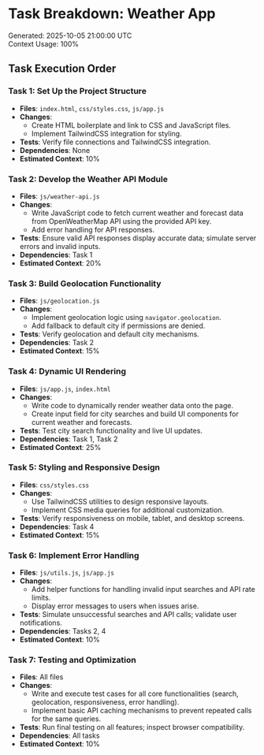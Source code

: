 # Task Breakdown: Weather App
Generated: 2025-10-05 21:00:00 UTC  
Context Usage: 100%

## Task Execution Order

### Task 1: Set Up the Project Structure  
- **Files**: `index.html`, `css/styles.css`, `js/app.js`  
- **Changes**:  
  - Create HTML boilerplate and link to CSS and JavaScript files.  
  - Implement TailwindCSS integration for styling.  
- **Tests**: Verify file connections and TailwindCSS integration.  
- **Dependencies**: None  
- **Estimated Context**: 10%  

### Task 2: Develop the Weather API Module  
- **Files**: `js/weather-api.js`  
- **Changes**:  
  - Write JavaScript code to fetch current weather and forecast data from OpenWeatherMap API using the provided API key.  
  - Add error handling for API responses.  
- **Tests**: Ensure valid API responses display accurate data; simulate server errors and invalid inputs.  
- **Dependencies**: Task 1  
- **Estimated Context**: 20%  

### Task 3: Build Geolocation Functionality  
- **Files**: `js/geolocation.js`  
- **Changes**:  
  - Implement geolocation logic using `navigator.geolocation`.  
  - Add fallback to default city if permissions are denied.  
- **Tests**: Verify geolocation and default city mechanisms.  
- **Dependencies**: Task 2  
- **Estimated Context**: 15%  

### Task 4: Dynamic UI Rendering  
- **Files**: `js/app.js`, `index.html`  
- **Changes**:  
  - Write code to dynamically render weather data onto the page.  
  - Create input field for city searches and build UI components for current weather and forecasts.  
- **Tests**: Test city search functionality and live UI updates.  
- **Dependencies**: Task 1, Task 2  
- **Estimated Context**: 25%  

### Task 5: Styling and Responsive Design  
- **Files**: `css/styles.css`  
- **Changes**:  
  - Use TailwindCSS utilities to design responsive layouts.  
  - Implement CSS media queries for additional customization.  
- **Tests**: Verify responsiveness on mobile, tablet, and desktop screens.  
- **Dependencies**: Task 4  
- **Estimated Context**: 15%  

### Task 6: Implement Error Handling  
- **Files**: `js/utils.js`, `js/app.js`  
- **Changes**:  
  - Add helper functions for handling invalid input searches and API rate limits.  
  - Display error messages to users when issues arise.  
- **Tests**: Simulate unsuccessful searches and API calls; validate user notifications.  
- **Dependencies**: Tasks 2, 4  
- **Estimated Context**: 10%  

### Task 7: Testing and Optimization  
- **Files**: All files  
- **Changes**:  
  - Write and execute test cases for all core functionalities (search, geolocation, responsiveness, error handling).  
  - Implement basic API caching mechanisms to prevent repeated calls for the same queries.  
- **Tests**: Run final testing on all features; inspect browser compatibility.  
- **Dependencies**: All tasks  
- **Estimated Context**: 10%  
```